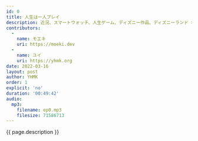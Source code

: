 ```yaml
---
id: 0
title: 人生は一人プレイ
description: 近況、スマートウォッチ、人生ゲーム、ディズニー作品、ディズニーランド などについて話しました。
contributors:
  - 
    name: モエキ
    uri: https://moeki.dev
  -
    name: ユイ
    uri: https://yhmk.org
date: 2022-03-16
layout: post
author: YHMK
order: 1
explicit: 'no'
duration: '00:49:42'
audio:
  mp3:
    filename: ep0.mp3
    filesize: 71586713
---
```


{{ page.description }}
